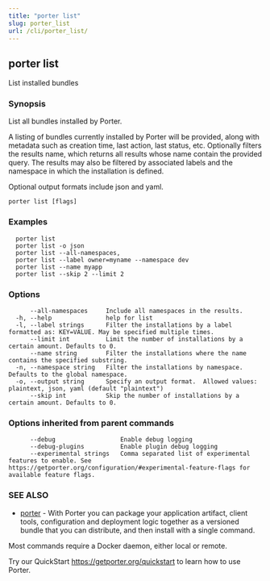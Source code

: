```yaml
---
title: "porter list"
slug: porter_list
url: /cli/porter_list/
---
```

## porter list

List installed bundles

### Synopsis

List all bundles installed by Porter.

A listing of bundles currently installed by Porter will be provided, along with metadata such as creation time, last action, last status, etc.
Optionally filters the results name, which returns all results whose name contain the provided query.
The results may also be filtered by associated labels and the namespace in which the installation is defined. 

Optional output formats include json and yaml.

```
porter list [flags]
```

### Examples

```
  porter list
  porter list -o json
  porter list --all-namespaces,
  porter list --label owner=myname --namespace dev
  porter list --name myapp
  porter list --skip 2 --limit 2
```

### Options

```
      --all-namespaces     Include all namespaces in the results.
  -h, --help               help for list
  -l, --label strings      Filter the installations by a label formatted as: KEY=VALUE. May be specified multiple times.
      --limit int          Limit the number of installations by a certain amount. Defaults to 0.
      --name string        Filter the installations where the name contains the specified substring.
  -n, --namespace string   Filter the installations by namespace. Defaults to the global namespace.
  -o, --output string      Specify an output format.  Allowed values: plaintext, json, yaml (default "plaintext")
      --skip int           Skip the number of installations by a certain amount. Defaults to 0.
```

### Options inherited from parent commands

```
      --debug                  Enable debug logging
      --debug-plugins          Enable plugin debug logging
      --experimental strings   Comma separated list of experimental features to enable. See https://getporter.org/configuration/#experimental-feature-flags for available feature flags.
```

### SEE ALSO

* [porter](/cli/porter/)	 - With Porter you can package your application artifact, client tools, configuration and deployment logic together as a versioned bundle that you can distribute, and then install with a single command.

Most commands require a Docker daemon, either local or remote.

Try our QuickStart https://getporter.org/quickstart to learn how to use Porter.


